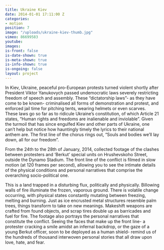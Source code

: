 ```yaml
---
title: Ukraine Kiev
date: 2014-01-01 17:11:00 Z
categories:
- motion
position: 7
image: "/uploads/ukraine-kiev-thumb.jpg"
vimeo: 86699583
youtube: 
images: 
is-front: false
is-date-shown: true
is-meta-shown: true
is-info-shown: true
is-ongoing: false
layout: project
---
```


In Kiev, Ukraine, peaceful pro-European protests turned violent shortly after President Viktor Yanukovych passed undemocratic laws severely restricting freedom of speech and assembly. These “dictatorship laws”- as they have come to be known- criminalised all forms of demonstration and protest, and enforced jail time for pitching tents, wearing helmets or even scarves. These laws go so far as to ridicule Ukraine’s constitution, of which Article 21 states, “Human rights and freedoms are inalienable and inviolable”. Given the turmoil that has since engulfed Kiev and other parts of Ukraine, one can’t help but notice how hauntingly timely the lyrics to their national anthem are. The first line of the chorus rings out, “Souls and bodies we’ll lay down, all for our freedom”.

From the 24th to the 28th of January, 2014, collected footage of the clashes between protesters and ‘Berkut’ special units on Hrushevskoho Street, outside the Dynamo Stadium. The front line of the conflict is filmed in slow motion (at 120 frames per second), allowing you to see the intimate details of the physical conditions and personal narratives that comprise the overarching socio-political one.

This is a land trapped in a disturbing flux, politically and physically. Billowing walls of fire illuminate the frozen, vaporous ground. There is volatile change occurring, with physical states constantly mutating between freezing, melting and burning. Just as ice encrusted metal structures resemble palm trees, things transform to take on new meanings. Makeshift weapons are crafted from found objects, and scrap tires double up as barricades and fuel for fire. The footage also portrays the personal narratives that constitute the conflict. Seeing the faces that make up the front line- a protester cracking a smile amidst an infernal backdrop, or the gaze of a young Berkut officer, soon to be deployed as a human shield- remind us of the hundreds of thousand interwoven personal stories that all draw upon love, hate, and fear.